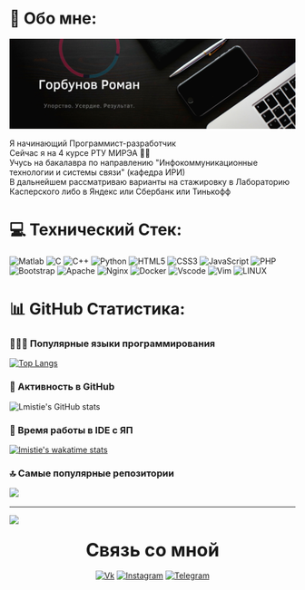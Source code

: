# 💫 Обо мне:

[![Header](https://github.com/lmistie/lmistie/blob/master/img/header.png)](https://www.canva.com/design/DAEqeZfAzNc/-UYjaGaKHueaHdypzOIU_w/view?website#2:1)

<p align="left"><font-size="20px">Я начинающий Программист-разработчик<br> Сейчас я на 4 курсе РТУ МИРЭА 👨‍🎓<br> Учусь на бакалавра по направлению "Инфокоммуникационные технологии и системы связи" (кафедра ИРИ)<br>В дальнейшем рассматриваю варианты на стажировку в Лабораторию Касперского либо в Яндекс или Сбербанк или Тинькофф</font></p>

<h3 align="center"><font size="10px">

</font></h3>

# 💻 Технический Стек:

![Matlab](https://img.shields.io/badge/-matlab-000000?style=for-the-badge&logo=Matlab)
![C](https://img.shields.io/badge/-C-000000?style=for-the-badge&logo=C&logoColor=1144AA)
![C++](https://img.shields.io/badge/-C++-000000?style=for-the-badge&logo=C%2b%2b&logoColor=1144AA)
![Python](https://img.shields.io/badge/python-000000?style=for-the-badge&logo=python&logoColor=ffdd54)
![HTML5](https://img.shields.io/badge/html5-000000?style=for-the-badge&logo=html5&logoColor=F38020)
![CSS3](https://img.shields.io/badge/css3-000000?style=for-the-badge&logo=css3&logoColor=4D54D8)
![JavaScript](https://img.shields.io/badge/javascript-000000?style=for-the-badge&logo=javascript&logoColor=%23F7DF1E)
![PHP](https://img.shields.io/badge/php-000?style=for-the-badge&logo=php&logoColor=23777BB4)
![Bootstrap](https://img.shields.io/badge/bootstrap-000?style=for-the-badge&logo=bootstrap&logoColor=23563D7C)
![Apache](https://img.shields.io/badge/apache-000?style=for-the-badge&logo=apache&logoColor=23D42029)
![Nginx](https://img.shields.io/badge/nginx-000?style=for-the-badge&logo=nginx&logoColor=23009639)
![Docker](https://img.shields.io/badge/docker-000?style=for-the-badge&logo=docker&logoColor=230db7ed)
![Vscode](https://img.shields.io/badge/-vscode-000000?style=for-the-badge&logo=VisualStudioCode)
![Vim](https://img.shields.io/badge/-vim-000000?style=for-the-badge&logo=Vim)
![LINUX](https://img.shields.io/badge/Linux-000?style=for-the-badge&logo=linux&logoColor=white)

</div>

# 📊 GitHub Статистика:
### 🧑🏻‍💻 Популярные языки программирования
<div class="languages">

[![Top Langs](https://github-readme-stats.vercel.app/api/top-langs/?username=lmistie&langs_count=8&theme=merko)](https://github.com/lmistie/)

</div>

### 🧠  Активность в GitHub
<div>

![Lmistie's GitHub stats](https://github-readme-stats.vercel.app/api?username=lmistie&show_icons=true&theme=merko)

</div>

### 🤯 Время работы в IDE c ЯП
<div >

[![lmistie's wakatime stats](https://github-readme-stats.vercel.app/api/wakatime?username=lmistie&theme=merko)](https://github.com/anuraghazra/github-readme-stats)

</div>

### 🔝 Самые популярные репозитории
![](https://github-contributor-stats.vercel.app/api?username=lmistie&limit=5&theme=merko&combine_all_yearly_contributions=true)

---
[![](https://visitcount.itsvg.in/api?id=lmistie&icon=5&color=0)](https://visitcount.itsvg.in)

<h3 align="center"><font size="6px"> Связь со мной </font></h3>

<div align="center">

[![Vk](https://img.shields.io/badge/-Vkontakte-000000?style=for-the-badge&logo=vk)](https://vk.com/lmistie)
[![Instagram](https://img.shields.io/badge/-Instagram-000000?style=for-the-badge&logo=Instagram)](https://www.instagram.com/__singuratic/)
[![Telegram](https://img.shields.io/badge/-Telegram-000000?style=for-the-badge&logo=Telegram)](https://t.me/lmistie)

</div>
